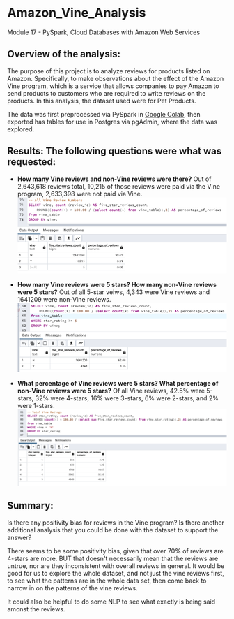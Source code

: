# Amazon_Vine_Analysis
Module 17 - PySpark, Cloud Databases with Amazon Web Services

## Overview of the analysis: 
The purpose of this project is to analyze reviews for products listed on Amazon. Specifically, to make observations about the effect of the Amazon Vine program, which is a service that allows companies to pay Amazon to send products to customers who are required to write reviews on the products. In this analysis, the dataset used were for Pet Products. 

The data was first preprocessed via PySpark in [Google Colab](https://colab.research.google.com/drive/1vJLxCwk-2lAfRiBjRlt2HJCZLcaz52O_#scrollTo=7jiUvs1aY--L), then exported has tables for use in Postgres via pgAdmin, where the data was explored. 

## Results: The following questions were what was requested: 

- **How many Vine reviews and non-Vine reviews were there?**
Out of 2,643,618 reviews total, 10,215 of those reviews were paid via the Vine program, 2,633,398 were not paid via Vine. 
![Image](https://github.com/ahualoh/Amazon_Vine_Analysis/blob/main/Images/Vine_not_vine_reviews.png)

- **How many Vine reviews were 5 stars? How many non-Vine reviews were 5 stars?**
Out of all 5-star veiws, 4,343 were Vine reviews and 1641209 were non-Vine reviews. 
![Image](https://github.com/ahualoh/Amazon_Vine_Analysis/blob/a38271f0ceb0b8de671e79939ad7b5cf8b599d92/Images/percentage_5_star_reviews.png)

- **What percentage of Vine reviews were 5 stars? What percentage of non-Vine reviews were 5 stars?**
Of all Vine reviews, 42.5% were 5-stars, 32% were 4-stars, 16% were 3-stars, 6% were 2-stars, and 2% were 1-stars.  
![Image](https://github.com/ahualoh/Amazon_Vine_Analysis/blob/main/Images/Vine_star_counts.png)

## Summary:
Is there any positivity bias for reviews in the Vine program? Is there another additional analysis that you could be done with the dataset to support the answer? 

There seems to be some positivity bias, given that over 70% of reviews are 4-stars are more. BUT that doesn't necessarily mean that the reviews are untrue, nor are they inconsistent with overall reviews in general. It would be good for us to explore the whole dataset, and not just the vine reviews first, to see what the patterns are in the whole data set, then come back to narrow in on the patterns of the vine reviews. 

It could also be helpful to do some NLP to see what exactly is being said amonst the reviews. 
